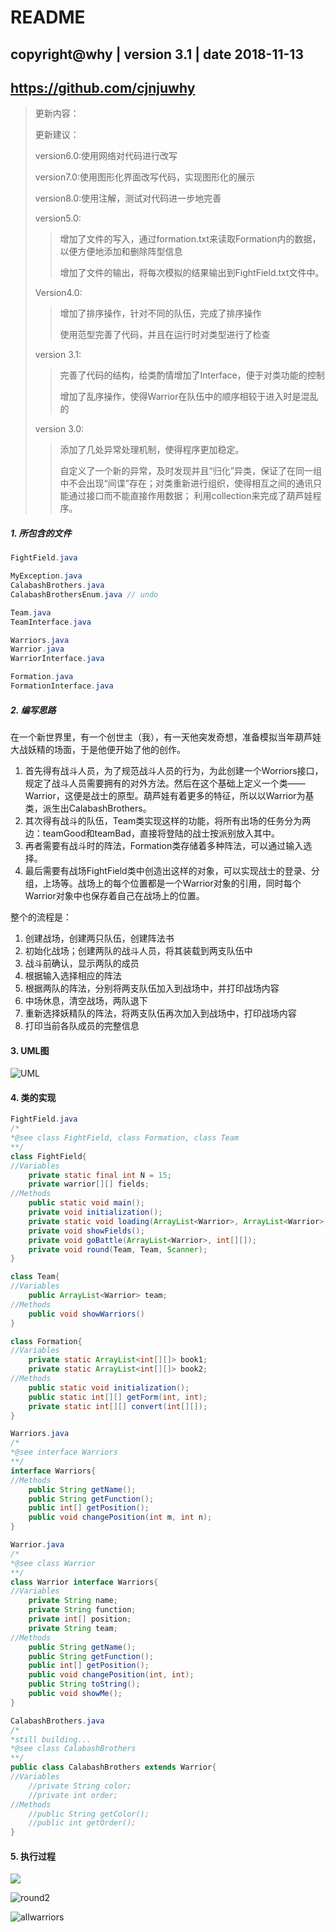 # README

## copyright@why | version 3.1 | date 2018-11-13

## https://github.com/cjnjuwhy

>更新内容：
>
>更新建议：
>
>version6.0:使用网络对代码进行改写
>
>version7.0:使用图形化界面改写代码，实现图形化的展示
>
>version8.0:使用注解，测试对代码进一步地完善
>
>version5.0:
>
>> 增加了文件的写入，通过formation.txt来读取Formation内的数据，以便方便地添加和删除阵型信息
>>
>> 增加了文件的输出，将每次模拟的结果输出到FightField.txt文件中。
>
>Version4.0:
>
>> 增加了排序操作，针对不同的队伍，完成了排序操作
>>
>> 使用范型完善了代码，并且在运行时对类型进行了检查
>
>version 3.1:
>
>> 完善了代码的结构，给类酌情增加了Interface，便于对类功能的控制
>>
>> 增加了乱序操作，使得Warrior在队伍中的顺序相较于进入时是混乱的
>
>version 3.0:
>
>>  添加了几处异常处理机制，使得程序更加稳定。
>>
>> 自定义了一个新的异常，及时发现并且“归化”异类，保证了在同一组中不会出现“间谍”存在；对类重新进行组织，使得相互之间的通讯只能通过接口而不能直接作用数据； 利用collection来完成了葫芦娃程序。



##### 1. 所包含的文件

```java
FightField.java

MyException.java
CalabashBrothers.java
CalabashBrothersEnum.java // undo

Team.java
TeamInterface.java

Warriors.java
Warrior.java
WarriorInterface.java

Formation.java
FormationInterface.java
```

##### 2. 编写思路

在一个新世界里，有一个创世主（我），有一天他突发奇想，准备模拟当年葫芦娃大战妖精的场面，于是他便开始了他的创作。

1. 首先得有战斗人员，为了规范战斗人员的行为，为此创建一个Worriors接口，规定了战斗人员需要拥有的对外方法。然后在这个基础上定义一个类——Warrior，这便是战士的原型。葫芦娃有着更多的特征，所以以Warrior为基类，派生出CalabashBrothers。
2. 其次得有战斗的队伍，Team类实现这样的功能，将所有出场的任务分为两边：teamGood和teamBad，直接将登陆的战士按派别放入其中。
3. 再者需要有战斗时的阵法，Formation类存储着多种阵法，可以通过输入选择。
4. 最后需要有战场FightField类中创造出这样的对象，可以实现战士的登录、分组，上场等。战场上的每个位置都是一个Warrior对象的引用，同时每个Warrior对象中也保存着自己在战场上的位置。

整个的流程是：

1. 创建战场，创建两只队伍，创建阵法书
2. 初始化战场；创建两队的战斗人员，将其装载到两支队伍中
3. 战斗前确认，显示两队的成员
4. 根据输入选择相应的阵法
5. 根据两队的阵法，分别将两支队伍加入到战场中，并打印战场内容
6. 中场休息，清空战场，两队退下
7. 重新选择妖精队的阵法，将两支队伍再次加入到战场中，打印战场内容
8. 打印当前各队成员的完整信息

#### 3. UML图

![UML](./pic/UML.png)



#### 4. 类的实现

```java
FightField.java
/*
*@see class FightField, class Formation, class Team
**/
class FightField{
//Variables
	private static final int N = 15;
	private warrior[][] fields;
//Methods
	public static void main();
	private void initialization();
	private static void loading(ArrayList<Warrior>, ArrayList<Warrior>);
	private void showFields();
	private void goBattle(ArrayList<Warrior>, int[][]);
	private void round(Team, Team, Scanner);
}

class Team{
//Variables
	public ArrayList<Warrior> team;
//Methods
	public void showWarriors()
}

class Formation{
//Variables
	private static ArrayList<int[][]> book1;
	private static ArrayList<int[][]> book2;
//Methods
	public static void initialization();
	public static int[][] getForm(int, int);
	private static int[][] convert(int[][]);
}
```

```java
Warriors.java
/*
*@see interface Warriors
**/
interface Warriors{
//Methods
	public String getName();
	public String getFunction();
	public int[] getPosition();
	public void changePosition(int m, int n);
}
```

```java
Warrior.java
/*
*@see class Warrior
**/
class Warrior interface Warriors{
//Variables
	private String name;
	private String function;
	private int[] position;
	private String team;
//Methods
	public String getName();
	public String getFunction();
	public int[] getPosition();
	public void changePosition(int, int);
	public String toString();
	public void showMe();
}
```

```java
CalabashBrothers.java
/*
*still building...
*@see class CalabashBrothers
**/
public class CalabashBrothers extends Warrior{
//Variables
	//private String color;
	//private int order;
//Methods
	//public String getColor();
	//public int getOrder();
}
```



#### 5. 执行过程

![](/pic/round1.png)



![round2](./pic/round2.png)



![allwarriors](./pic/allwarriors.png)
